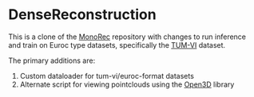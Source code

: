 # DenseReconstruction  
This is a clone of the [MonoRec](https://github.com/Brummi/MonoRec) repository with changes to run inference and train on Euroc type datasets, specifically the [TUM-VI](https://vision.in.tum.de/data/datasets/visual-inertial-dataset) dataset.  

The primary additions are:  
1. Custom dataloader for tum-vi/euroc-format datasets  
2. Alternate script for viewing pointclouds using the [Open3D](http://www.open3d.org/docs/latest/index.html) library
